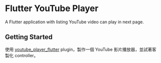 # Flutter YouTube Player

A Flutter application with listing YouTube video can play in next page.

## Getting Started

使用 [youtube_player_flutter](https://pub.dev/packages/youtube_player_flutter) plugin，製作一個 YouTube 影片播放器，並試著客製化 controller。

